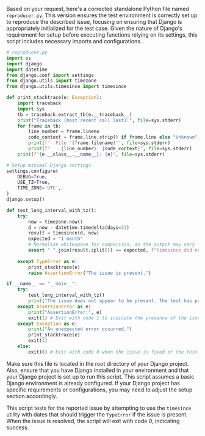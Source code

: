 Based on your request, here's a corrected standalone Python file named `reproducer.py`. This version ensures the test environment is correctly set up to reproduce the described issue, focusing on ensuring that Django is appropriately initialized for the test case. Given the nature of Django's requirement for setup before executing functions relying on its settings, this script includes necessary imports and configurations.

```python
# reproducer.py
import os
import django
import datetime
from django.conf import settings
from django.utils import timezone
from django.utils.timesince import timesince

def print_stacktrace(e: Exception):
    import traceback
    import sys
    tb = traceback.extract_tb(e.__traceback__)
    print("Traceback (most recent call last):", file=sys.stderr)
    for frame in tb:
        line_number = frame.lineno
        code_context = frame.line.strip() if frame.line else "Unknown"
        print(f'  File "{frame.filename}"', file=sys.stderr)
        print(f"    {line_number}: {code_context}", file=sys.stderr)
    print(f"{e.__class__.__name__}: {e}", file=sys.stderr)

# Setup minimal Django settings
settings.configure(
    DEBUG=True,
    USE_TZ=True,
    TIME_ZONE='UTC',
)
django.setup()

def test_long_interval_with_tz():
    try:
        now = timezone.now()
        d = now - datetime.timedelta(days=31)
        result = timesince(d, now)
        expected = "1 month"
        # Normalize whitespace for comparison, as the output may vary
        assert " ".join(result.split()) == expected, f"timesince did not return expected '{expected}' string"
    
    except TypeError as e:
        print_stacktrace(e)
        raise AssertionError("The issue is present.")

if __name__ == "__main__":
    try:
        test_long_interval_with_tz()
        print("The issue does not appear to be present. The test has passed.")
    except AssertionError as e:
        print("AssertionError:", e)
        exit(1) # Exit with code 1 to indicate the presence of the issue or an assertion failure.
    except Exception as e:
        print("An unexpected error occurred.")
        print_stacktrace(e)
        exit(1)
    else:
        exit(0) # Exit with code 0 when the issue is fixed or the test passes without exception.
```

Make sure this file is located in the root directory of your Django project. Also, ensure that you have Django installed in your environment and that your Django project is set up to run this script. This script assumes a basic Django environment is already configured. If your Django project has specific requirements or configurations, you may need to adjust the setup section accordingly.

This script tests for the reported issue by attempting to use the `timesince` utility with dates that should trigger the `TypeError` if the issue is present. When the issue is resolved, the script will exit with code 0, indicating success.